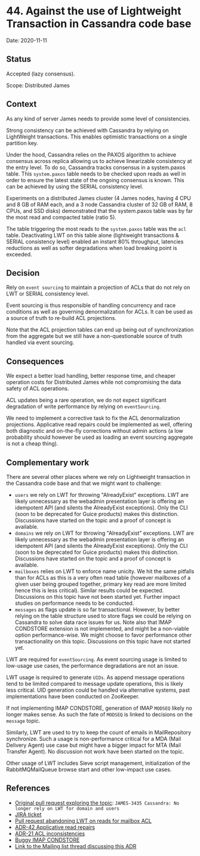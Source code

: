 # 44. Against the use of Lightweight Transaction in Cassandra code base

Date: 2020-11-11

## Status

Accepted (lazy consensus).

Scope: Distributed James

## Context

As any kind of server James needs to provide some level of consistencies.

Strong consistency can be achieved with Cassandra by relying on LightWeight transactions. This enables
optimistic transactions on a single partition key.

Under the hood, Cassandra relies on the PAXOS algorithm to achieve consensus across replica allowing us
to achieve linearizable consistency at the entry level. To do so, Cassandra tracks consensus in a system.paxos
table. This `system.paxos` table needs to be checked upon reads as well in order to ensure the latest state of the ongoing
consensus is known. This can be achieved by using the SERIAL consistency level.

Experiments on a distributed James cluster (4 James nodes, having 4 CPU and 8 GB of RAM each, and a 3 node Cassandra 
cluster of 32 GB of RAM, 8 CPUs, and SSD disks) demonstrated that the system.paxos table was by far the most read 
and compacted table (ratio 5). 

The table triggering the most reads to the `system.paxos` table was the `acl` table. Deactivating LWT on this table alone
(lightweight transactions & SERIAL consistency level) enabled an instant 80% throughput, latencies reductions
as well as softer degradations when load breaking point is exceeded.

## Decision

Rely on `event sourcing` to maintain a projection of ACLs that do not rely on LWT or SERIAL consistency level. 

Event sourcing is thus responsible of handling concurrency and race conditions as well as governing denormalization
for ACLs. It can be used as a source of truth to re-build ACL projections. 

Note that the ACL projection tables can end up being out of synchronization from the aggregate but we still have a 
non-questionable source of truth handled via event sourcing.

## Consequences

We expect a better load handling, better response time, and cheaper operation costs for Distributed James while not
compromising the data safety of ACL operations.

ACL updates being a rare operation, we do not expect significant degradation of write performance by relying on 
`eventSourcing`.

We need to implement a corrective task to fix the ACL denormalization projections. Applicative read repairs could be 
implemented as well, offering both diagnostic and on-the-fly corrections without admin actions (a low probability should
however be used as loading an event sourcing aggregate is not a cheap thing).

## Complementary work

There are several other places where we rely on Lightweight transaction in the Cassandra code base and 
that we might want to challenge:

 - `users` we rely on LWT for throwing "AlreadyExist" exceptions. LWT are likely unnecessary as the webadmin 
presentation layer is offering an idempotent API (and silents the AlreadyExist exceptions). Only the CLI
(soon to be deprecated for Guice products) makes this distinction. Discussions have started on the topic and a proof of
concept is available.
 - `domains` we rely on LWT for throwing "AlreadyExist" exceptions. LWT are likely unnecessary as the webadmin 
presentation layer is offering an idempotent API (and silents the AlreadyExist exceptions). Only the CLI
(soon to be deprecated for Guice products) makes this distinction. Discussions have started on the topic and a proof of
concept is available.
 - `mailboxes` relies on LWT to enforce name unicity. We hit the same pitfalls than for ACLs as this is a very often
 read table (however mailboxes of a given user being grouped together, primary key read are more limited hence this is
 less critical). Similar results could be expected. Discussions on this topic have not been started yet. Further
 impact studies on performance needs to be conducted.
 - `messages` as flags update is so far transactional. However, by better relying on the table structure used to store 
flags we could be relying on Cassandra to solve data race issues for us. Note also that IMAP CONDSTORE extension is not 
implemented, and might be a non-viable option performance-wise. We might choose to favor performance other 
transactionality on this topic. Discussions on this topic have not started yet.

LWT are required for `eventSourcing`. As event sourcing usage is limited to low-usage use cases, the performance
degradations are not an issue.

LWT usage is required to generate `UIDs`. As append message operations tend to be limited compared to
message update operations, this is likely less critical. UID generation could be handled via alternative systems,
past implementations have been conducted on ZooKeeper.

If not implementing IMAP CONDSTORE, generation of IMAP `MODSEQ` likely no longer makes sense. As such the fate of
`MODSEQ` is linked to decisions on the `message` topic.

Similarly, LWT are used to try to keep the count of emails in MailRepository synchronize. Such a usage is non-performance
critical for a MDA (Mail Delivery Agent) use case but might have a bigger impact for MTA (Mail Transfer Agent). No
discussion not work have been started on the topic.

Other usage of LWT includes Sieve script management, initialization of the RabbitMQMailQueue browse start and other
low-impact use cases.

## References

* [Original pull request exploring the topic](https://github.com/apache/james-project/pull/255):
`JAMES-3435 Cassandra: No longer rely on LWT for domain and users`
* [JIRA ticket](https://issues.apache.org/jira/browse/JAMES-3435)
* [Pull request abandoning LWT on reads for mailbox ACL](https://github.com/linagora/james-project/pull/4103)
* [ADR-42 Applicative read repairs](https://github.com/apache/james-project/blob/master/src/adr/0042-applicative-read-repairs.md)
* [ADR-21 ACL inconsistencies](https://github.com/apache/james-project/blob/master/src/adr/0021-cassandra-acl-inconsistency.md)
* [Buggy IMAP CONDSTORE](https://issues.apache.org/jira/browse/JAMES-2055)
* [Link to the Mailing list thread discussing this ADR](https://www.mail-archive.com/server-dev@james.apache.org/msg69124.html)
